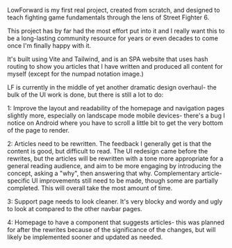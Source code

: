 LowForward is my first real project, created from scratch, and designed to teach fighting game fundamentals through the lens of Street Fighter 6. 

This project has by far had the most effort put into it and I really want this to be a long-lasting community resource for years or even decades to come once I'm finally happy with it. 

It's built using Vite and Tailwind, and is an SPA website that uses hash routing to show you articles that I have written and produced all content for myself (except for the numpad notation image.)

LF is currently in the middle of yet another dramatic design overhaul- the bulk of the UI work is done, but there is still a lot to do:

1: Improve the layout and readability of the homepage and navigation pages slightly more, especially on landscape mode mobile devices- there's a bug I notice on Android where you have to scroll a little bit to get the very bottom of the page to render.

2: Articles need to be rewritten. The feedback I generally get is that the content is good, but difficult to read. The UI redesign came before the rewrites, but the articles will be rewritten with a tone more appropriate for a general reading audience, and aim to be more engaging by introducing the concept, asking a "why", then answering that why. Complementary article-specific UI improvements still need to be made, though some are partially completed. This will overall take the most amount of time.

3: Support page needs to look cleaner. It's very blocky and wordy and ugly to look at compared to the other navbar pages.

4: Homepage to have a component that suggests articles- this was planned for after the rewrites because of the significance of the changes, but will likely be implemented sooner and updated as needed.
